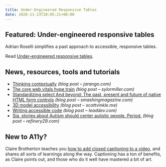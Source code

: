 ```yaml
---
title: Under-Engineered Responsive Tables
date: 2020-11-23T20:05:21+00:00
---
```


## Featured: Under-engineered responsive tables

Adrian Roselli simplifies a past approach to accessible, responsive tables.

Read [Under-engineered responsive tables](https://adrianroselli.com/2020/11/under-engineered-responsive-tables.html).

## News, resources, tools and tutorials

* [Thinking contextually](https://jarango.com/2020/11/11/thinking-contextually/) _(blog post – jarango.com)_
* [The core web vitals hype train](https://sylormiller.com/posts/2020/core-web-vitals/) _(blog post – sylormiller.com)_
* [Standardizing select And beyond: The past, present and future of native HTML form controls](https://www.smashingmagazine.com/2020/11/standardizing-select-native-html-form-controls/) _(blog post – smashingmagazine.com)_
* [3D model accessibility](https://scottvinkle.me/blogs/work/3d-model-accessibility) _(blog post – scottvinkle.me)_
* [Writing accessible code](https://leaddev.com/diversity-inclusion/writing-accessible-code) _(blog post – leaddev.com)_
* [Sia, stories about Autism should center autistic people. Period.](https://www.refinery29.com/en-us/2020/11/10183141/sia-music-trailer-maddie-ziegler-autism-speaks-controversy) _(blog post – refinery29.com)_

## New to A11y?

Claire Brotherton teaches you [how to add closed captioning to a video](https://www.abrightclearweb.com/how-to-add-closed-captioning-to-a-video/), and shares all sorts of learnings along the way. Captioning has a ton of benefits, as Claire points out, and those who do it well have mastered a bit of art.